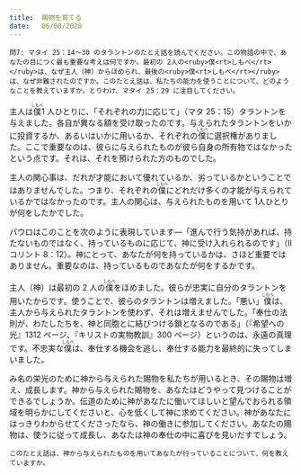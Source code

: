 ```yaml
---
title:  賜物を育てる
date:   06/08/2020
---
```


`問7: マタイ 25：14～30 のタラントンのたとえ話を読んでください。この物語の中で、あなたの目につく最も重要な考えは何ですか。最初の 2人の<ruby>僕<rt>しもべ</rt></ruby>は、なぜ主人（神）からほめられ、最後の<ruby>僕<rt>しもべ</rt></ruby>は、なぜ非難されたのですか。このたとえ話は、私たちの能力を使うことについて、どのようなことを教えていますか。とりわけ、マタイ 25：29 に注目してください。`

主人は<ruby>僕<rt>しもべ</rt></ruby>1 人ひとりに、「それぞれの力に応じて」（マタ 25：15）タラントンを与えました。各自が異なる額を受け取ったのです。与えられたタラントンをいかに投資するか、あるいはいかに用いるか、それぞれの<ruby>僕<rt>しもべ</rt></ruby>に選択権がありました。ここで重要なのは、彼らに与えられたものが彼ら自身の所有物ではなかったという点です。それは、それを預けられた方のものでした。

主人の関心事は、だれが才能において優れているか、劣っているかということではありませんでした。つまり、それぞれの<ruby>僕<rt>しもべ</rt></ruby>にどれだけ多くの才能が与えられているかではなかったのです。主人の関心は、与えられたものを用いて 1人ひとりが何をしたかでした。

パウロはこのことを次のように表現しています―「進んで行う気持があれば、持たないものではなく、持っているものに応じて、神に受け入れられるのです」（Ⅱコリント 8：12）。神にとって、あなたが何を持っているかは、さほど重要ではありません。重要なのは、持っているものであなたが何をするかです。

主人（神）は最初の 2 人の<ruby>僕<rt>しもべ</rt></ruby>をほめました。彼らが忠実に自分のタラントンを用いたからです。使うことで、彼らのタラントンは増えました。「悪い」<ruby>僕<rt>しもべ</rt></ruby>は、主人から与えられたタラントンを使わず、それは増えませんでした。「奉仕の法則が、わたしたちを、神と同胞とに結びつける鎖となるのである」（『希望への光』1312 ページ、『キリストの実物教訓』300 ページ）というのは、永遠の真理です。不忠実な<ruby>僕<rt>しもべ</rt></ruby>は、奉仕する機会を逃し、奉仕する能力を最終的に失ってしまいました。

み名の栄光のために神から与えられた賜物を私たちが用いるとき、その賜物は増え、成長します。神から与えられた賜物を、あなたはどうやって見つけることができるでしょうか。伝道のために神があなたに働いてほしいと望んでおられる領域を明らかにしてくださいと、心を低くして神に求めてください。神があなたにはっきりわからせてくださったなら、神の働きに参加してください。あなたの賜物は、使うに従って成長し、あなたは神の奉仕の中に喜びを見いだすでしょう。

`このたとえ話は、神から与えられたものを用いてあなたが行っていることについて、何を教えていますか。`
